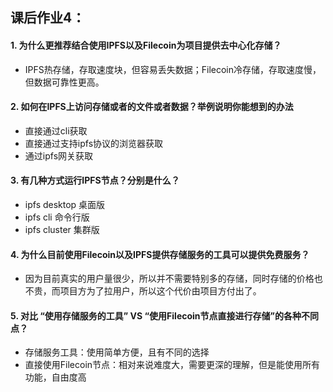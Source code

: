
## 课后作业4：

#### 1. 为什么更推荐结合使用IPFS以及Filecoin为项目提供去中心化存储？
* IPFS热存储，存取速度块，但容易丢失数据；Filecoin冷存储，存取速度慢，但数据可靠性更高。

#### 2. 如何在IPFS上访问存储或者的文件或者数据？举例说明你能想到的办法
* 直接通过cli获取
* 直接通过支持ipfs协议的浏览器获取
* 通过ipfs网关获取

#### 3. 有几种方式运行IPFS节点？分别是什么？
* ipfs desktop 桌面版
* ipfs cli 命令行版
* ipfs cluster 集群版

#### 4. 为什么目前使用Filecoin以及IPFS提供存储服务的工具可以提供免费服务？
* 因为目前真实的用户量很少，所以并不需要特别多的存储，同时存储的价格也不贵，而项目方为了拉用户，所以这个代价由项目方付出了。

#### 5. 对比 “使用存储服务的工具”  VS “使用Filecoin节点直接进行存储”的各种不同点？
* 存储服务工具：使用简单方便，且有不同的选择
* 直接使用Filecoin节点：相对来说难度大，需要更深的理解，但是能使用所有功能，自由度高